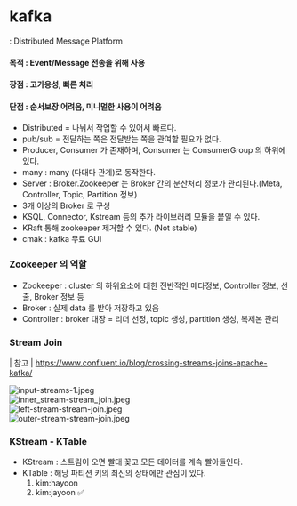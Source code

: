 # kafka
: Distributed Message Platform

#### 목적 : Event/Message 전송을 위해 사용
#### 장점 : 고가용성, 빠른 처리
#### 단점 : 순서보장 어려움, 미니멀한 사용이 어려움

- Distributed = 나눠서 작업할 수 있어서 빠르다.
- pub/sub = 전달하는 쪽은 전달받는 쪽을 관여할 필요가 없다.
- Producer, Consumer 가 존재하며, Consumer 는 ConsumerGroup 의 하위에 있다. 
- many : many (다대다 관계)로 동작한다.
- Server : Broker.Zookeeper 는 Broker 간의 분산처리 정보가 관리된다.(Meta, Controller, Topic, Partition 정보)
- 3개 이상의 Broker 로 구성
- KSQL, Connector, Kstream 등의 추가 라이브러리 모듈을 붙일 수 있다.
- KRaft 통해 zookeeper 제거할 수 있다. (Not stable)   
- cmak : kafka 무료 GUI

   

    
### Zookeeper 의 역할
- Zookeeper : cluster 의 하위요소에 대한 전반적인 메타정보, Controller 정보, 선출, Broker 정보 등
- Broker : 실제 data 를 받아 저장하고 있음
- Controller : broker 대장 = 리더 선정, topic 생성, partition 생성, 복제본 관리 


### Stream Join 
| 참고 | https://www.confluent.io/blog/crossing-streams-joins-apache-kafka/   


![input-streams-1.jpeg](..%2F..%2F..%2FDesktop%2Finput-streams-1.jpeg)   
![inner_stream-stream_join.jpeg](..%2F..%2F..%2FDesktop%2Finner_stream-stream_join.jpeg)   
![left-stream-stream-join.jpeg](..%2F..%2F..%2FDesktop%2Fleft-stream-stream-join.jpeg)   
![outer-stream-stream-join.jpeg](..%2F..%2F..%2FDesktop%2Fouter-stream-stream-join.jpeg)


### KStream - KTable
- KStream  : 스트림이 오면 빨대 꽂고 모든 데이터를 계속 빨아들인다. 
- KTable : 해당 파티션 키의 최신의 상태에만 관심이 있다. 
  1. kim:hayoon
  2. kim:jayoon ✅ 